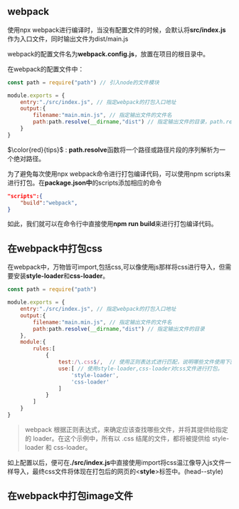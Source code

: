 ## webpack

使用npx webpack进行编译时，当没有配置文件的时候，会默认将**src/index.js**作为入口文件，同时输出文件为dist/main.js

webpack的配置文件名为**webpack.config.js**，放置在项目的根目录中。

在webpack的配置文件中：

```javascript
const path = require("path") // 引入node的文件模块

module.exports = {
    entry:"./src/index.js", // 指定webpack的打包入口地址
    output:{
        filename:"main.min.js", // 指定输出文件的文件名
        path:path.resolve(__dirname,"dist") // 指定输出文件的目录，path.resolve
    }
}

```

$\color{red}{tips}$ : **path.resolve**函数将一个路径或路径片段的序列解析为一个绝对路径。

为了避免每次使用npx webpack命令进行打包编译代码，可以使用npm scripts来进行打包。在**package.json中**的scripts添加相应的命令
```json
"scripts":{
    "build":"webpack",
}
```
如此，我们就可以在命令行中直接使用**npm run build**来进行打包编译代码。

## 在webpack中打包css

在webpack中，万物皆可import,包括css,可以像使用js那样将css进行导入，但需要安装**style-loader**和**css-loader**。

```javascript
const path = require("path")

module.exports = {
    entry:"./src/index.js", // 指定webpack的打包入口地址
    output:{
        filename:"main.min.js", // 指定输出文件的文件名
        path:path.resolve(__dirname,"dist") // 指定输出文件的目录
    },
    module:{
        rules:[
            {
                test:/\.css$/,  // 使用正则表达式进行匹配，说明哪些文件使用下面的规则
                use:[ // 使用style-loader,css-loader对css文件进行打包。
                    'style-loader',
                    'css-loader'
                ]
            }
        ]
    }
}
```
> webpack 根据正则表达式，来确定应该查找哪些文件，并将其提供给指定的 loader。在这个示例中，所有以 .css 结尾的文件，都将被提供给 style-loader 和 css-loader。


如上配置以后，便可在<b>./src/index.js</b>中直接使用import将css温江像导入js文件一样导入，最终css文件将体现在打包后的网页的&lt;**style**&gt;标签中。(head--style)

## 在webpack中打包image文件